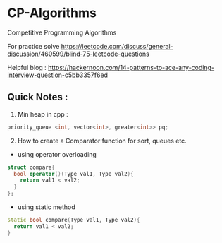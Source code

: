 # CP-Algorithms
Competitive Programming Algorithms

For practice solve https://leetcode.com/discuss/general-discussion/460599/blind-75-leetcode-questions

Helpful blog : https://hackernoon.com/14-patterns-to-ace-any-coding-interview-question-c5bb3357f6ed


## Quick Notes :

1. Min heap in cpp : 
```cpp
priority_queue <int, vector<int>, greater<int>> pq;
```
2. How to create a Comparator function for sort, queues etc.
- using operator overloading
```cpp
struct compare{
  bool operator()(Type val1, Type val2){
    return val1 < val2;
  }
};
```
- using static method
```cpp
static bool compare(Type val1, Type val2){
  return val1 < val2;
}
```
